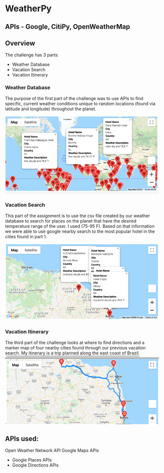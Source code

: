 # WeatherPy
## APIs - Google, CitiPy, OpenWeatherMap

## Overview
The challenge has 3 parts:
- Weather Database
- Vacation Search
- Vacation Itinerary

### Weather Database
The purpose of the first part of the challenge was to use APIs to find specific, current weather conditions unique to random locations (found via latitude and longitude) throughout the planet. 

<img src="Vacation_Search/WeatherPy_vacation_map.png"></img>


### Vacation Search
This part of the assignment is to use the csv file created by our weather database to search for places on the planet that have the desired temperature range of the user. I used (75-95 F). Based on that information we were able to use google nearby search to the most popular hotel in the cities found in part 1.

<img src="Vacation_Itinerary/WeatherPy_travel_map_markers.png"></img>

### Vacation Itinerary
The third part of the challenge looks at where to find directions and a marker map of four nearby cities found through our previous vacation search. My itinerary is a trip planned along the east coast of Brazil.
<img src="Vacation_Itinerary/WeatherPy_travel_map.png"></img>

## APIs used:
Open Weather Network API
Google Maps APIs
    
- Google Places APIs
- Google Directions APIs

